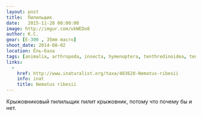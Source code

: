 ```yaml
---
layout: post
title:  Пилильщик
date:   2015-11-28 00:00:00
image: http://imgur.com/ukWEDo8
author: К.С.
gear: [E-300 , 35mm macro]
shoot_date: 2014-08-02
location: Ёль-база
tags: [animalia, arthropoda, insecta, hymenoptera, tenthredinoidea, tenthredinidae, nematus, nematus ribesii]
links:
  -
    href: http://www.inaturalist.org/taxa/483620-Nematus-ribesii
    info: inat
    title: Nematus ribesii
---
```


Крыжовниковый пилильщик пилит крыжовник, потому что почему бы и нет.
